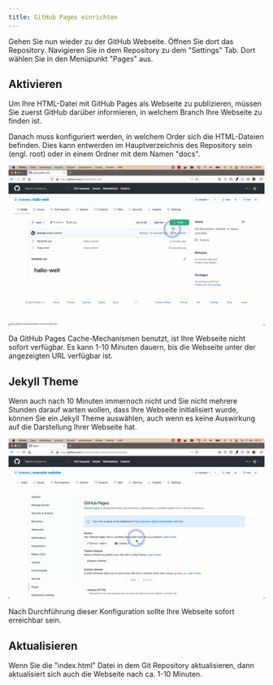 ```yaml
---
title: GitHub Pages einrichten
---
```


Gehen Sie nun wieder zu der GitHub Webseite.
Öffnen Sie dort das Repository.
Navigieren Sie in dem Repository zu dem "Settings" Tab.
Dort wählen Sie in den Menüpunkt "Pages" aus.

## Aktivieren

Um Ihre HTML-Datei mit GitHub Pages als Webseite zu publizieren, müssen Sie zuerst GitHub darüber informieren, in welchem Branch Ihre Webseite zu finden ist.

Danach muss konfiguriert werden, in welchem Order sich die HTML-Dateien befinden.
Dies kann entwerden im Hauptverzeichnis des Repository sein (engl. root) oder in einem Ordner mit dem Namen "docs".

![Publizieren von Webseite](img/gh-pages-publish.gif)

Da GitHub Pages Cache-Mechanismen benutzt, ist Ihre Webseite nicht sofort verfügbar.
Es kann 1-10 Minuten dauern, bis die Webseite unter der angezeigten URL verfügbar ist. 

## Jekyll Theme

Wenn auch nach 10 Minuten immernoch nicht und Sie nicht mehrere Stunden darauf warten wollen, dass Ihre Webseite initialisiert wurde,
können Sie ein Jekyll Theme auswählen, auch wenn es keine Auswirkung auf die Darstellung Ihrer Webseite hat.

![Auswählen von Jekyll Theme](img/jekyll-theme.gif)

Nach Durchführung dieser Konfiguration sollte Ihre Webseite sofort erreichbar sein.

## Aktualisieren

Wenn Sie die "index.html" Datei in dem Git Repository aktualisieren, dann aktualisiert sich auch die Webseite nach ca. 1-10 Minuten.
